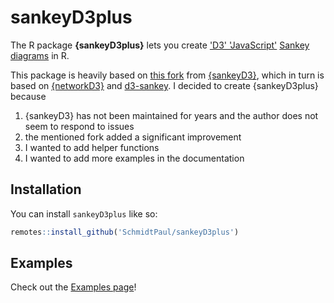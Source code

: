 
# sankeyD3plus

The R package **{sankeyD3plus}** lets you create ['D3' 'JavaScript'](https://d3js.org/) [Sankey diagrams](https://en.wikipedia.org/wiki/Sankey%20diagram) in R. 

This package is heavily based on [this fork](https://github.com/fbreitwieser/sankeyD3/pull/21) from [{sankeyD3}](https://github.com/fbreitwieser/sankeyD3), which in turn is based on [{networkD3}](https://github.com/christophergandrud/networkD3) and [d3-sankey](https://github.com/d3/d3-sankey). I decided to create {sankeyD3plus} because 

 1. {sankeyD3} has not been maintained for years and the author does not seem to respond to issues
 2. the mentioned fork added a significant improvement 
 3. I wanted to add helper functions 
 4. I wanted to add more examples in the documentation

## Installation

You can install `sankeyD3plus` like so:

``` r
remotes::install_github('SchmidtPaul/sankeyD3plus')
```

## Examples

Check out the [Examples page](https://schmidtpaul.github.io/sankeyD3plus/articles/Examples.html)!
